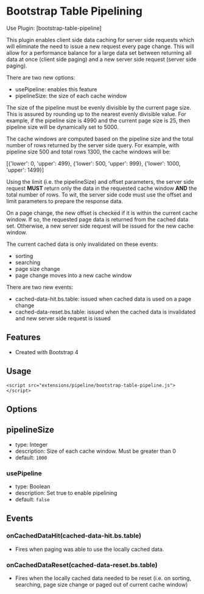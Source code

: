 # Bootstrap Table Pipelining

Use Plugin: [bootstrap-table-pipeline]

This plugin enables client side data caching for server side requests which will
eliminate the need to issue a new request every page change. This will allow
for a performance balance for a large data set between returning all data at once
(client side paging) and a new server side request (server side paging).

There are two new options:
- usePipeline: enables this feature
- pipelineSize: the size of each cache window

The size of the pipeline must be evenly divisible by the current page size. This is
assured by rounding up to the nearest evenly divisible value. For example, if
the pipeline size is 4990 and the current page size is 25, then pipeline size will
be dynamically set to 5000.

The cache windows are computed based on the pipeline size and the total number of rows
returned by the server side query. For example, with pipeline size 500 and total rows
1300, the cache windows will be:

[{'lower': 0, 'upper': 499}, {'lower': 500, 'upper': 999}, {'lower': 1000, 'upper': 1499}]

Using the limit (i.e. the pipelineSize) and offset parameters, the server side request
**MUST** return only the data in the requested cache window **AND** the total number of rows.
To wit, the server side code must use the offset and limit parameters to prepare the response
data.

On a page change, the new offset is checked if it is within the current cache window. If so,
the requested page data is returned from the cached data set. Otherwise, a new server side
request will be issued for the new cache window.

The current cached data is only invalidated on these events:

 - sorting
 - searching
 - page size change
 - page change moves into a new cache window

There are two new events:
- cached-data-hit.bs.table: issued when cached data is used on a page change
- cached-data-reset.bs.table: issued when the cached data is invalidated and new server side request is issued

## Features

* Created with Bootstrap 4

## Usage

```
<script src="extensions/pipeline/bootstrap-table-pipeline.js"></script>
```

## Options

## pipelineSize

* type: Integer
* description: Size of each cache window. Must be greater than 0
* default: `1000`

### usePipeline

* type: Boolean
* description: Set true to enable pipelining
* default: `false`

## Events

### onCachedDataHit(cached-data-hit.bs.table)

* Fires when paging was able to use the locally cached data.

### onCachedDataReset(cached-data-reset.bs.table)

* Fires when the locally cached data needed to be reset (i.e. on sorting, searching, page size change or paged out of current cache window)
